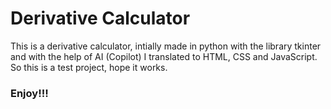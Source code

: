 # Derivative Calculator
This is a derivative calculator, intially made in python with the library tkinter and with the help of AI (Copilot) I translated to HTML, CSS and JavaScript.
So this is a test project, hope it works.
### Enjoy!!!
